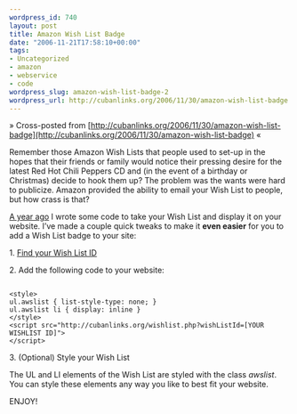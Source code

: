 ```yaml
--- 
wordpress_id: 740
layout: post
title: Amazon Wish List Badge
date: "2006-11-21T17:58:10+00:00"
tags: 
- Uncategorized
- amazon
- webservice
- code
wordpress_slug: amazon-wish-list-badge-2
wordpress_url: http://cubanlinks.org/2006/11/30/amazon-wish-list-badge
---
```

&raquo; Cross-posted from [http://cubanlinks.org/2006/11/30/amazon-wish-list-badge](http://cubanlinks.org/2006/11/30/amazon-wish-list-badge) &laquo;

<p>Remember those Amazon Wish Lists that people used to set-up in the hopes that their friends or family would notice their pressing desire for the latest Red Hot Chili Peppers CD and (in the event of a birthday or Christmas) decide to hook them up? The problem was the wants were hard to publicize. Amazon provided the ability to email your Wish List to people, but how crass is that?</p>


<p><a href="http://cubanlinks.org/blog/articles/2005/11/09/amazon-wish-list-badge">A year ago</a> I wrote some code to take your Wish List and display it on your website. I&#8217;ve made a couple quick tweaks to make it <strong>even easier</strong> for you to add a Wish List badge to your site:</p>


<p>1. <a href="http://amazon.com/gp/registry/search.html?ie=UTF8&#38;type=wishlist">Find your Wish List ID</a></p>


<p>2. Add the following code to your website:</p>


<code>
&lt;style&gt;
ul.awslist { list-style-type: none; }
ul.awslist li { display: inline }
&lt;/style&gt;
&lt;script src="http://cubanlinks.org/wishlist.php?wishListId=[YOUR WISHLIST ID]"&gt;
&lt;/script&gt;
</code>

<p>3. (Optional) Style your Wish List</p>


<p>The UL and LI elements of the Wish List are styled with the class <em>awslist</em>. You can style these elements any way you like to best fit your website.</p>


<p><span class="caps">ENJOY</span>!</p>
